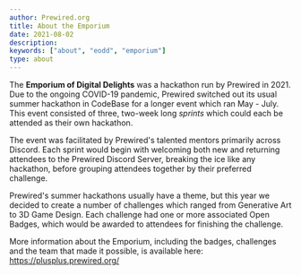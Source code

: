 ```yaml
---
author: Prewired.org
title: About the Emporium
date: 2021-08-02
description:
keywords: ["about", "eodd", "emporium"]
type: about
---
```


The **Emporium of Digital Delights** was a hackathon run by Prewired in 2021. Due to the ongoing COVID-19 pandemic, Prewired switched out its usual summer hackathon in CodeBase for a longer event which ran May - July. This event consisted of three, two-week long *sprints* which could each be attended as their own hackathon.

The event was facilitated by Prewired's talented mentors primarily across Discord. Each sprint would begin with welcoming both new and returning attendees to the Prewired Discord Server, breaking the ice like any hackathon, before grouping attendees together by their preferred challenge.

Prewired's summer hackathons usually have a theme, but this year we decided to create a number of challenges which ranged from Generative Art to 3D Game Design. Each challenge had one or more associated Open Badges, which would be awarded to attendees for finishing the challenge.

More information about the Emporium, including the badges, challenges and the team that made it possible, is available here: https://plusplus.prewired.org/ 